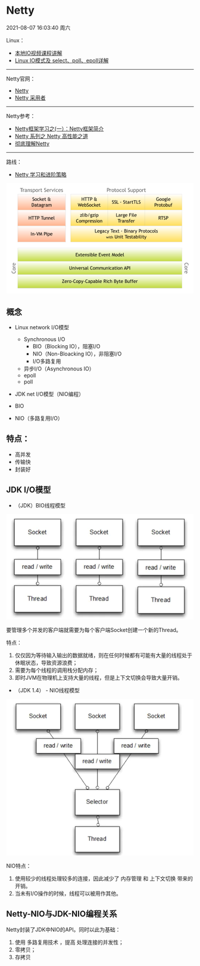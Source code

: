 # Netty

2021-08-07 16:03:40 周六

Linux：

- [本地IO视频课程讲解](file:///Users/yannischeng/Movies/课程/马士兵-IO与存储技术串讲/2.Redis，zookeeper，kafka，Nginx技.mp4)
- [Linux IO模式及 select、poll、epoll详解](https://segmentfault.com/a/1190000003063859)

---

Netty官网：

- [Netty](https://netty.io/)
- [Netty 采用者](https://netty.io/wiki/adopters.html)

---

Netty参考：

- [Netty框架学习之(一）：Netty框架简介](https://blog.csdn.net/eric_sunah/article/details/80424344)
- [Netty 系列之 Netty 高性能之道](https://www.infoq.cn/article/netty-high-performance/#anch111813)
- [彻底理解Netty](https://www.cnblogs.com/shineman-zhang/articles/13884407.html)

---

路线：

- [Netty 学习和进阶策略](https://www.infoq.cn/article/iRfKjNuxYGSVgm5CtIpr)


![netty](/images/netty.png)

## 概念

- Linux network I/O模型
  - Synchronous I/O
    - BIO（Blocking IO），阻塞I/O
    - NIO（Non-Bloacking IO），非阻塞I/O
    - I/O多路复用
  - 异步I/O（Asynchronous IO）
  - epoll
  - poll

- JDK net I/O模型（NIO编程）
 - BIO
 - NIO（多路复用I/O）

## 特点：

 - 高并发
 - 传输快
 - 封装好

 ## JDK I/O模型

 - （JDK）BIO线程模型

 ![BIO图](/images/BIO-socket.png)

要管理多个并发的客户端就需要为每个客户端Socket创建一个新的Thread。

特点：

1. 仅仅因为等待输入输出的数据就绪，则在任何时候都有可能有大量的线程处于休眠状态，导致资源浪费；
2. 需要为每个线程的调用栈分配内存；
3. 即时JVM在物理机上支持大量的线程，但是上下文切换会导致大量开销。

 - （JDK 1.4） - NIO线程模型

 ![NIO图](/images/NIO-Socket.png)

NIO特点：

1. 使用较少的线程处理较多的连接，因此减少了 内存管理 和 上下文切换 带来的开销。
2. 当未有I/O操作的时候，线程可以被用作其他。

## Netty-NIO与JDK-NIO编程关系 

Netty封装了JDK中NIO的API。同时以此为基础：

1. 使用 多路复用技术 ，提高 处理连接的并发性；
2. 零拷贝；
3. 存拷贝



